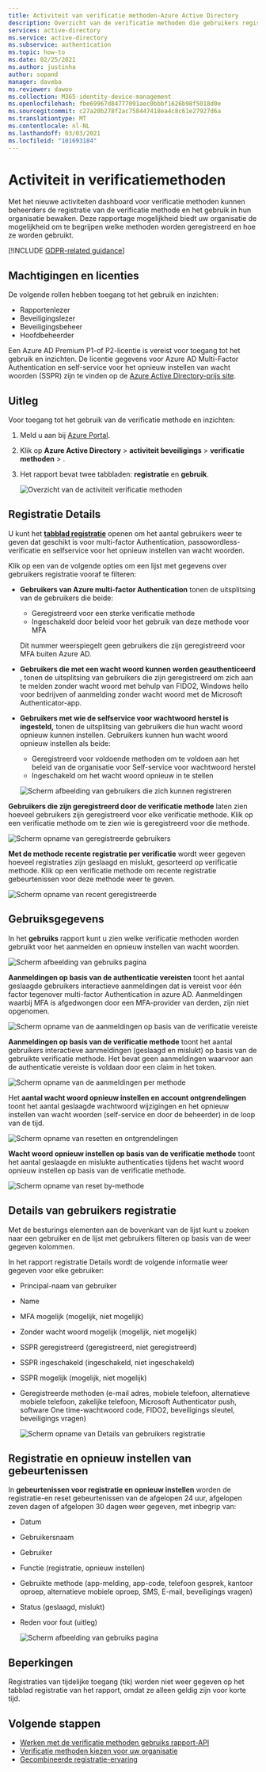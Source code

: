 ```yaml
---
title: Activiteit van verificatie methoden-Azure Active Directory
description: Overzicht van de verificatie methoden die gebruikers registreren om zich aan te melden en wacht woorden opnieuw in te stellen.
services: active-directory
ms.service: active-directory
ms.subservice: authentication
ms.topic: how-to
ms.date: 02/25/2021
ms.author: justinha
author: sopand
manager: daveba
ms.reviewer: dawoo
ms.collection: M365-identity-device-management
ms.openlocfilehash: fbe69967d84777091aec0bbbf1626b98f5018d0e
ms.sourcegitcommit: c27a20b278f2ac758447418ea4c8c61e27927d6a
ms.translationtype: MT
ms.contentlocale: nl-NL
ms.lasthandoff: 03/03/2021
ms.locfileid: "101693184"
---
```

# <a name="authentication-methods-activity"></a>Activiteit in verificatiemethoden 

Met het nieuwe activiteiten dashboard voor verificatie methoden kunnen beheerders de registratie van de verificatie methode en het gebruik in hun organisatie bewaken. Deze rapportage mogelijkheid biedt uw organisatie de mogelijkheid om te begrijpen welke methoden worden geregistreerd en hoe ze worden gebruikt.

[!INCLUDE [GDPR-related guidance](../../../includes/gdpr-dsr-and-stp-note.md)]

## <a name="permissions-and-licenses"></a>Machtigingen en licenties

De volgende rollen hebben toegang tot het gebruik en inzichten:

- Rapportenlezer
- Beveiligingslezer
- Beveiligingsbeheer
- Hoofdbeheerder

 Een Azure AD Premium P1-of P2-licentie is vereist voor toegang tot het gebruik en inzichten. De licentie gegevens voor Azure AD Multi-Factor Authentication en self-service voor het opnieuw instellen van wacht woorden (SSPR) zijn te vinden op de [Azure Active Directory-prijs site](https://azure.microsoft.com/pricing/details/active-directory/).

## <a name="how-it-works"></a>Uitleg

Voor toegang tot het gebruik van de verificatie methode en inzichten:

1. Meld u aan bij [Azure Portal](https://portal.azure.com).
1. Klik op **Azure Active Directory**  >  **activiteit beveiligings**  >  **verificatie methoden**  >  .
1. Het rapport bevat twee tabbladen: **registratie** en **gebruik**.

   ![Overzicht van de activiteit verificatie methoden](media/how-to-authentication-methods-usage-insights/registration-usage-tabs.png)

## <a name="registration-details"></a>Registratie Details

U kunt het [**tabblad registratie**](https://portal.azure.com/#blade/Microsoft_AAD_IAM/AuthMethodsOverviewBlade) openen om het aantal gebruikers weer te geven dat geschikt is voor multi-factor Authentication, passowordless-verificatie en selfservice voor het opnieuw instellen van wacht woorden. 

Klik op een van de volgende opties om een lijst met gegevens over gebruikers registratie vooraf te filteren:

- **Gebruikers van Azure multi-factor Authentication** tonen de uitsplitsing van de gebruikers die beide:
  - Geregistreerd voor een sterke verificatie methode 
  - Ingeschakeld door beleid voor het gebruik van deze methode voor MFA 
  
  Dit nummer weerspiegelt geen gebruikers die zijn geregistreerd voor MFA buiten Azure AD. 
- **Gebruikers die met een wacht woord kunnen worden geauthenticeerd** , tonen de uitsplitsing van gebruikers die zijn geregistreerd om zich aan te melden zonder wacht woord met behulp van FIDO2, Windows hello voor bedrijven of aanmelding zonder wacht woord met de Microsoft Authenticator-app. 
- **Gebruikers met wie de selfservice voor wachtwoord herstel is ingesteld,** tonen de uitsplitsing van gebruikers die hun wacht woord opnieuw kunnen instellen. Gebruikers kunnen hun wacht woord opnieuw instellen als beide:
  - Geregistreerd voor voldoende methoden om te voldoen aan het beleid van de organisatie voor Self-service voor wachtwoord herstel 
  - Ingeschakeld om het wacht woord opnieuw in te stellen 

  ![Scherm afbeelding van gebruikers die zich kunnen registreren](media/how-to-authentication-methods-usage-insights/users-capable.png)

**Gebruikers die zijn geregistreerd door de verificatie methode** laten zien hoeveel gebruikers zijn geregistreerd voor elke verificatie methode. Klik op een verificatie methode om te zien wie is geregistreerd voor die methode.

![Scherm opname van geregistreerde gebruikers](media/how-to-authentication-methods-usage-insights/users-registered.png)

**Met de methode recente registratie per verificatie** wordt weer gegeven hoeveel registraties zijn geslaagd en mislukt, gesorteerd op verificatie methode. Klik op een verificatie methode om recente registratie gebeurtenissen voor deze methode weer te geven.

![Scherm opname van recent geregistreerde](media/how-to-authentication-methods-usage-insights/recently-registered.png)

## <a name="usage-details"></a>Gebruiksgegevens

In het **gebruiks** rapport kunt u zien welke verificatie methoden worden gebruikt voor het aanmelden en opnieuw instellen van wacht woorden.

![Scherm afbeelding van gebruiks pagina](media/how-to-authentication-methods-usage-insights/usage-page.png)

**Aanmeldingen op basis van de authenticatie vereisten** toont het aantal geslaagde gebruikers interactieve aanmeldingen dat is vereist voor één factor tegenover multi-factor Authentication in azure AD. Aanmeldingen waarbij MFA is afgedwongen door een MFA-provider van derden, zijn niet opgenomen.

![Scherm opname van de aanmeldingen op basis van de verificatie vereiste](media/how-to-authentication-methods-usage-insights/sign-ins-protected.png)

**Aanmeldingen op basis van de verificatie methode** toont het aantal gebruikers interactieve aanmeldingen (geslaagd en mislukt) op basis van de gebruikte verificatie methode. Het bevat geen aanmeldingen waarvoor aan de authenticatie vereiste is voldaan door een claim in het token.

![Scherm opname van de aanmeldingen per methode](media/how-to-authentication-methods-usage-insights/sign-ins-by-method.png)

Het **aantal wacht woord opnieuw instellen en account ontgrendelingen** toont het aantal geslaagde wachtwoord wijzigingen en het opnieuw instellen van wacht woorden (self-service en door de beheerder) in de loop van de tijd.

![Scherm opname van resetten en ontgrendelingen](media/how-to-authentication-methods-usage-insights/password-changes.png)

**Wacht woord opnieuw instellen op basis van de verificatie methode** toont het aantal geslaagde en mislukte authenticaties tijdens het wacht woord opnieuw instellen op basis van de verificatie methode.

![Scherm opname van reset by-methode](media/how-to-authentication-methods-usage-insights/resets-by-method.png)

## <a name="user-registration-details"></a>Details van gebruikers registratie 

Met de besturings elementen aan de bovenkant van de lijst kunt u zoeken naar een gebruiker en de lijst met gebruikers filteren op basis van de weer gegeven kolommen.

In het rapport registratie Details wordt de volgende informatie weer gegeven voor elke gebruiker:

- Principal-naam van gebruiker
- Name
- MFA mogelijk (mogelijk, niet mogelijk)
- Zonder wacht woord mogelijk (mogelijk, niet mogelijk)
- SSPR geregistreerd (geregistreerd, niet geregistreerd)
- SSPR ingeschakeld (ingeschakeld, niet ingeschakeld)
- SSPR mogelijk (mogelijk, niet mogelijk) 
- Geregistreerde methoden (e-mail adres, mobiele telefoon, alternatieve mobiele telefoon, zakelijke telefoon, Microsoft Authenticator push, software One time-wachtwoord code, FIDO2, beveiligings sleutel, beveiligings vragen)

  ![Scherm opname van Details van gebruikers registratie](media/how-to-authentication-methods-usage-insights/registration-details.png)

## <a name="registration-and-reset-events"></a>Registratie en opnieuw instellen van gebeurtenissen 

In **gebeurtenissen voor registratie en opnieuw instellen** worden de registratie-en reset gebeurtenissen van de afgelopen 24 uur, afgelopen zeven dagen of afgelopen 30 dagen weer gegeven, met inbegrip van:

- Datum
- Gebruikersnaam
- Gebruiker 
- Functie (registratie, opnieuw instellen)
- Gebruikte methode (app-melding, app-code, telefoon gesprek, kantoor oproep, alternatieve mobiele oproep, SMS, E-mail, beveiligings vragen)
- Status (geslaagd, mislukt)
- Reden voor fout (uitleg)

  ![Scherm afbeelding van gebruiks pagina](media/how-to-authentication-methods-usage-insights/registration-and-reset-logs.png)

## <a name="limitations"></a>Beperkingen

Registraties van tijdelijke toegang (tik) worden niet weer gegeven op het tabblad registratie van het rapport, omdat ze alleen geldig zijn voor korte tijd.

## <a name="next-steps"></a>Volgende stappen

- [Werken met de verificatie methoden gebruiks rapport-API](/graph/api/resources/authenticationmethods-usage-insights-overview?view=graph-rest-beta)
- [Verificatie methoden kiezen voor uw organisatie](concept-authentication-methods.md)
- [Gecombineerde registratie-ervaring](concept-registration-mfa-sspr-combined.md)
